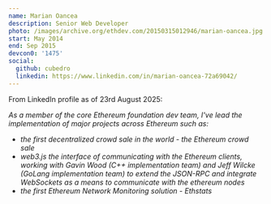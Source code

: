 ```yaml
---
name: Marian Oancea
description: Senior Web Developer
photo: /images/archive.org/ethdev.com/20150315012946/marian-oancea.jpg
start: May 2014
end: Sep 2015
devcon0: '1475'
social:
  github: cubedro
  linkedin: https://www.linkedin.com/in/marian-oancea-72a69042/
---
```


From LinkedIn profile as of 23rd August 2025:

*As a member of the core Ethereum foundation dev team, I've lead the implementation of major projects across Ethereum such as:*

- *the first decentralized crowd sale in the world - the Ethereum crowd sale*
- *web3.js the interface of communicating with the Ethereum clients, working with Gavin Wood (C++ implementation team) and Jeff Wilcke (GoLang implementation team) to extend the JSON-RPC and integrate WebSockets as a means to communicate with the ethereum nodes*
- *the first Ethereum Network Monitoring solution - Ethstats*
